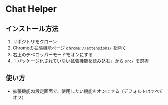 # Chat Helper

## インストール方法

1. リポジトリをクローン
1. Chromeの拡張機能ページ [`chrome://extensions/`](chrome://extensions/) を開く
1. 右上のデベロッパーモードをオンにする
1. 「パッケージ化されていない拡張機能を読み込む」から [`src/`](./src) を選択

## 使い方

- 拡張機能の設定画面で、使用したい機能をオンにする（デフォルトはすべてオフ）

